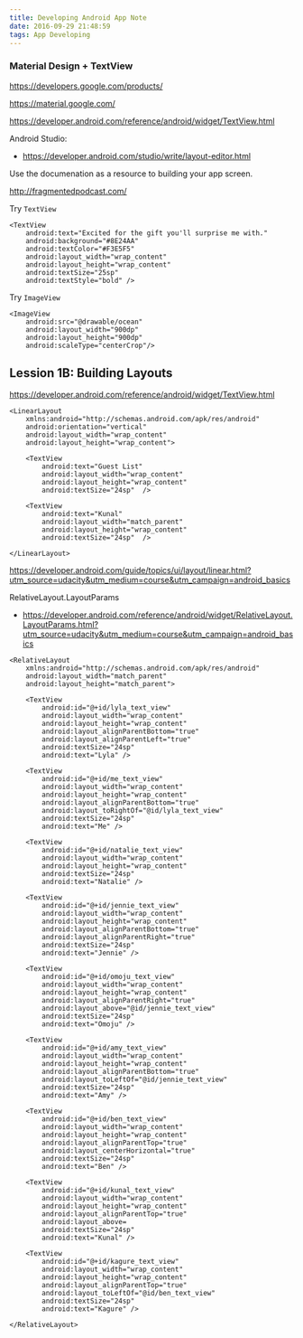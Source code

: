 ```yaml
---
title: Developing Android App Note
date: 2016-09-29 21:48:59
tags: App Developing
---
```


### Material Design + TextView

https://developers.google.com/products/

https://material.google.com/

https://developer.android.com/reference/android/widget/TextView.html

Android Studio:

 - https://developer.android.com/studio/write/layout-editor.html

Use the documenation as a resource to building your app screen. 



http://fragmentedpodcast.com/


Try `TextView`

```
<TextView
    android:text="Excited for the gift you'll surprise me with."
    android:background="#8E24AA"
    android:textColor="#F3E5F5"
    android:layout_width="wrap_content"
    android:layout_height="wrap_content" 
    android:textSize="25sp"
    android:textStyle="bold" />
```

Try `ImageView`

```
<ImageView
    android:src="@drawable/ocean"
    android:layout_width="900dp"
    android:layout_height="900dp"
    android:scaleType="centerCrop"/>
```

## Lession 1B: Building Layouts

https://developer.android.com/reference/android/widget/TextView.html

```
<LinearLayout
    xmlns:android="http://schemas.android.com/apk/res/android"
    android:orientation="vertical"
    android:layout_width="wrap_content"
    android:layout_height="wrap_content">

    <TextView
        android:text="Guest List"
        android:layout_width="wrap_content"
        android:layout_height="wrap_content"
        android:textSize="24sp"  />

    <TextView
        android:text="Kunal"
        android:layout_width="match_parent"
        android:layout_height="wrap_content"
        android:textSize="24sp"  />

</LinearLayout>
```


https://developer.android.com/guide/topics/ui/layout/linear.html?utm_source=udacity&utm_medium=course&utm_campaign=android_basics


RelativeLayout.LayoutParams

- https://developer.android.com/reference/android/widget/RelativeLayout.LayoutParams.html?utm_source=udacity&utm_medium=course&utm_campaign=android_basics


```
<RelativeLayout
    xmlns:android="http://schemas.android.com/apk/res/android"
    android:layout_width="match_parent"
    android:layout_height="match_parent">

    <TextView
        android:id="@+id/lyla_text_view"
        android:layout_width="wrap_content"
        android:layout_height="wrap_content"
        android:layout_alignParentBottom="true"
        android:layout_alignParentLeft="true"
        android:textSize="24sp"
        android:text="Lyla" />

    <TextView
        android:id="@+id/me_text_view"
        android:layout_width="wrap_content"
        android:layout_height="wrap_content"
        android:layout_alignParentBottom="true"
        android:layout_toRightOf="@id/lyla_text_view"
        android:textSize="24sp"
        android:text="Me" />

    <TextView
        android:id="@+id/natalie_text_view"
        android:layout_width="wrap_content"
        android:layout_height="wrap_content"
        android:textSize="24sp"
        android:text="Natalie" />

    <TextView
        android:id="@+id/jennie_text_view"
        android:layout_width="wrap_content"
        android:layout_height="wrap_content"
        android:layout_alignParentBottom="true"
        android:layout_alignParentRight="true"
        android:textSize="24sp"
        android:text="Jennie" />

    <TextView
        android:id="@+id/omoju_text_view"
        android:layout_width="wrap_content"
        android:layout_height="wrap_content"
        android:layout_alignParentRight="true"
        android:layout_above="@id/jennie_text_view"
        android:textSize="24sp"
        android:text="Omoju" />

    <TextView
        android:id="@+id/amy_text_view"
        android:layout_width="wrap_content"
        android:layout_height="wrap_content"
        android:layout_alignParentBottom="true"
        android:layout_toLeftOf="@id/jennie_text_view"
        android:textSize="24sp"
        android:text="Amy" />

    <TextView
        android:id="@+id/ben_text_view"
        android:layout_width="wrap_content"
        android:layout_height="wrap_content"
        android:layout_alignParentTop="true"
        android:layout_centerHorizontal="true"
        android:textSize="24sp"
        android:text="Ben" />

    <TextView
        android:id="@+id/kunal_text_view"
        android:layout_width="wrap_content"
        android:layout_height="wrap_content"
        android:layout_alignParentTop="true"
        android:layout_above=
        android:textSize="24sp"
        android:text="Kunal" />

    <TextView
        android:id="@+id/kagure_text_view"
        android:layout_width="wrap_content"
        android:layout_height="wrap_content"
        android:layout_alignParentTop="true"
        android:layout_toLeftOf="@id/ben_text_view"
        android:textSize="24sp"
        android:text="Kagure" />

</RelativeLayout>
```
